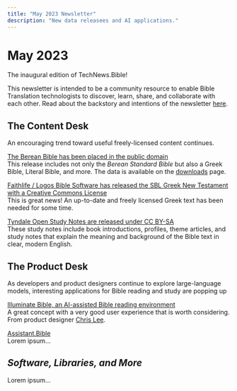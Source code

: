 ```yaml
---
title: "May 2023 Newsletter"
description: "New data releasees and AI applications."
---
```


# May 2023

The inaugural edition of TechNews.Bible! 

This newsletter is intended to be a community resource to enable Bible Translation technologists to discover, learn, share, and collaborate with each other. Read about the backstory and intentions of the newsletter [here](/about).

## The Content Desk
An encouraging trend toward useful freely-licensed content continues.

[The Berean Bible has been placed in the public domain](https://berean.bible/licensing.htm)  
This release includes not only the *Berean Standard Bible* but also a Greek Bible, Literal Bible, and more. The data is available on the [downloads](https://berean.bible/downloads.htm) page.

[Faithlife / Logos Bible Software has released the SBL Greek New Testament with a Creative Commons License](https://github.com/LogosBible/SBLGNT/)  
This is great news! An up-to-date and freely licensed Greek text has been needed for some time.

[Tyndale Open Study Notes are released under CC BY-SA](https://tyndaleopenresources.com/)    
These study notes include book introductions, profiles, theme articles, and study notes that explain the meaning and background of the Bible text in clear, modern English.

## The Product Desk

As developers and product designers continue to explore large-language models, interesting applications for Bible reading and study are popping up

[Illuminate Bible, an AI-assisted Bible reading environment](https://www.illuminatebible.com/)  
A great concept with a very good user experience that is worth considering. From product designer [Chris Lee](https://chrsl.net/).

[Assistant.Bible](https://assistant.bible)  
Lorem ipsum...

## *Software, Libraries, and More*

Lorem ipsum...
